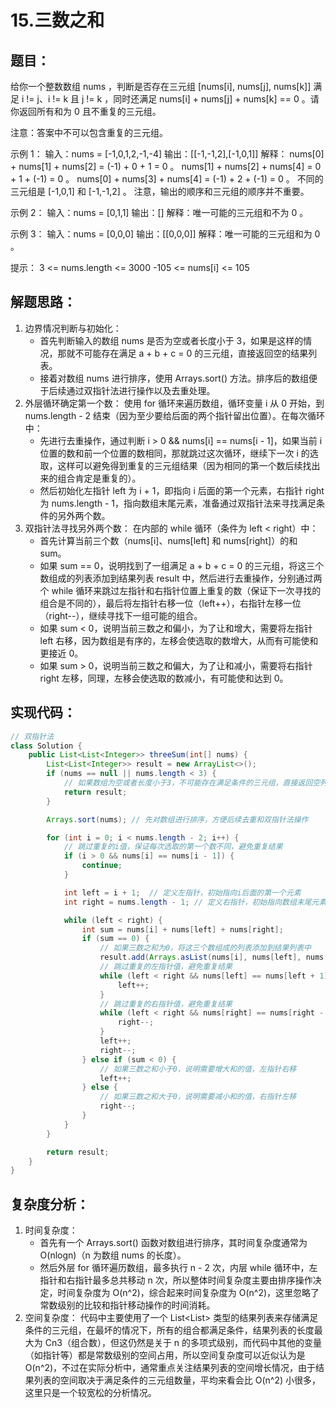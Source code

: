 # 15.三数之和

## 题目：
给你一个整数数组 nums ，判断是否存在三元组 [nums[i], nums[j], nums[k]] 满足 i != j、i != k 且 j != k ，同时还满足 nums[i] + nums[j] + nums[k] == 0 。请你返回所有和为 0 且不重复的三元组。

注意：答案中不可以包含重复的三元组。

示例 1：
输入：nums = [-1,0,1,2,-1,-4]
输出：[[-1,-1,2],[-1,0,1]]
解释：
nums[0] + nums[1] + nums[2] = (-1) + 0 + 1 = 0 。
nums[1] + nums[2] + nums[4] = 0 + 1 + (-1) = 0 。
nums[0] + nums[3] + nums[4] = (-1) + 2 + (-1) = 0 。
不同的三元组是 [-1,0,1] 和 [-1,-1,2] 。
注意，输出的顺序和三元组的顺序并不重要。

示例 2：
输入：nums = [0,1,1]
输出：[]
解释：唯一可能的三元组和不为 0 。

示例 3：
输入：nums = [0,0,0]
输出：[[0,0,0]]
解释：唯一可能的三元组和为 0 。

提示：
3 <= nums.length <= 3000
-105 <= nums[i] <= 105



## 解题思路：
1. 边界情况判断与初始化：
	* 首先判断输入的数组 nums 是否为空或者长度小于 3，如果是这样的情况，那就不可能存在满足 a + b + c = 0 的三元组，直接返回空的结果列表。
	* 接着对数组 nums 进行排序，使用 Arrays.sort() 方法。排序后的数组便于后续通过双指针法进行操作以及去重处理。
2. 外层循环确定第一个数：
使用 for 循环来遍历数组，循环变量 i 从 0 开始，到 nums.length - 2 结束（因为至少要给后面的两个指针留出位置）。在每次循环中：
	* 先进行去重操作，通过判断 i > 0 && nums[i] == nums[i - 1]，如果当前 i 位置的数和前一个位置的数相同，那就跳过这次循环，继续下一次 i 的选取，这样可以避免得到重复的三元组结果（因为相同的第一个数后续找出来的组合肯定是重复的）。
	* 然后初始化左指针 left 为 i + 1，即指向 i 后面的第一个元素，右指针 right 为 nums.length - 1，指向数组末尾元素，准备通过双指针法来寻找满足条件的另外两个数。
3. 双指针法寻找另外两个数：
在内部的 while 循环（条件为 left < right）中：
	* 首先计算当前三个数（nums[i]、nums[left] 和 nums[right]）的和 sum。
	* 如果 sum == 0，说明找到了一组满足 a + b + c = 0 的三元组，将这三个数组成的列表添加到结果列表 result 中，然后进行去重操作，分别通过两个 while 循环来跳过左指针和右指针位置上重复的数（保证下一次寻找的组合是不同的），最后将左指针右移一位（left++），右指针左移一位（right--），继续寻找下一组可能的组合。
	* 如果 sum < 0，说明当前三数之和偏小，为了让和增大，需要将左指针 left 右移，因为数组是有序的，左移会使选取的数增大，从而有可能使和更接近 0。
	* 如果 sum > 0，说明当前三数之和偏大，为了让和减小，需要将右指针 right 左移，同理，左移会使选取的数减小，有可能使和达到 0。



## 实现代码：
```java
// 双指针法
class Solution {
    public List<List<Integer>> threeSum(int[] nums) {
        List<List<Integer>> result = new ArrayList<>();
        if (nums == null || nums.length < 3) {
            // 如果数组为空或者长度小于3，不可能存在满足条件的三元组，直接返回空列表
            return result;
        }

        Arrays.sort(nums); // 先对数组进行排序，方便后续去重和双指针法操作

        for (int i = 0; i < nums.length - 2; i++) {
            // 跳过重复的i值，保证每次选取的第一个数不同，避免重复结果
            if (i > 0 && nums[i] == nums[i - 1]) {
                continue;
            }

            int left = i + 1;  // 定义左指针，初始指向i后面的第一个元素
            int right = nums.length - 1; // 定义右指针，初始指向数组末尾元素

            while (left < right) {
                int sum = nums[i] + nums[left] + nums[right];
                if (sum == 0) {
                    // 如果三数之和为0，将这三个数组成的列表添加到结果列表中
                    result.add(Arrays.asList(nums[i], nums[left], nums[right]));
                    // 跳过重复的左指针值，避免重复结果
                    while (left < right && nums[left] == nums[left + 1]) {
                        left++;
                    }
                    // 跳过重复的右指针值，避免重复结果
                    while (left < right && nums[right] == nums[right - 1]) {
                        right--;
                    }
                    left++;
                    right--;
                } else if (sum < 0) {
                    // 如果三数之和小于0，说明需要增大和的值，左指针右移
                    left++;
                } else {
                    // 如果三数之和大于0，说明需要减小和的值，右指针左移
                    right--;
                }
            }
        }

        return result;
    }
}
```



## 复杂度分析：
1. 时间复杂度：
	* 首先有一个 Arrays.sort() 函数对数组进行排序，其时间复杂度通常为 O(nlogn)（n 为数组 nums 的长度）。
	* 然后外层 for 循环遍历数组，最多执行 n - 2 次，内层 while 循环中，左指针和右指针最多总共移动 n 次，所以整体时间复杂度主要由排序操作决定，时间复杂度为 O(n^2)，综合起来时间复杂度为 O(n^2)，这里忽略了常数级别的比较和指针移动操作的时间消耗。
2. 空间复杂度：
代码中主要使用了一个 List<List<Integer>> 类型的结果列表来存储满足条件的三元组，在最坏的情况下，所有的组合都满足条件，结果列表的长度最大为 Cn3（组合数），但这仍然是关于 n 的多项式级别，而代码中其他的变量（如指针等）都是常数级别的空间占用，所以空间复杂度可以近似认为是 O(n^2)，不过在实际分析中，通常重点关注结果列表的空间增长情况，由于结果列表的空间取决于满足条件的三元组数量，平均来看会比 O(n^2) 小很多，这里只是一个较宽松的分析情况。
